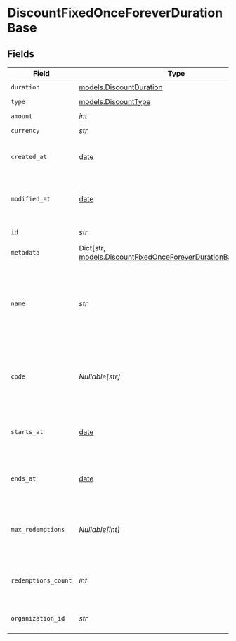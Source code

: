 # DiscountFixedOnceForeverDurationBase


## Fields

| Field                                                                                                                       | Type                                                                                                                        | Required                                                                                                                    | Description                                                                                                                 |
| --------------------------------------------------------------------------------------------------------------------------- | --------------------------------------------------------------------------------------------------------------------------- | --------------------------------------------------------------------------------------------------------------------------- | --------------------------------------------------------------------------------------------------------------------------- |
| `duration`                                                                                                                  | [models.DiscountDuration](../models/discountduration.md)                                                                    | :heavy_check_mark:                                                                                                          | N/A                                                                                                                         |
| `type`                                                                                                                      | [models.DiscountType](../models/discounttype.md)                                                                            | :heavy_check_mark:                                                                                                          | N/A                                                                                                                         |
| `amount`                                                                                                                    | *int*                                                                                                                       | :heavy_check_mark:                                                                                                          | N/A                                                                                                                         |
| `currency`                                                                                                                  | *str*                                                                                                                       | :heavy_check_mark:                                                                                                          | N/A                                                                                                                         |
| `created_at`                                                                                                                | [date](https://docs.python.org/3/library/datetime.html#date-objects)                                                        | :heavy_check_mark:                                                                                                          | Creation timestamp of the object.                                                                                           |
| `modified_at`                                                                                                               | [date](https://docs.python.org/3/library/datetime.html#date-objects)                                                        | :heavy_check_mark:                                                                                                          | Last modification timestamp of the object.                                                                                  |
| `id`                                                                                                                        | *str*                                                                                                                       | :heavy_check_mark:                                                                                                          | The ID of the object.                                                                                                       |
| `metadata`                                                                                                                  | Dict[str, [models.DiscountFixedOnceForeverDurationBaseMetadata](../models/discountfixedonceforeverdurationbasemetadata.md)] | :heavy_check_mark:                                                                                                          | N/A                                                                                                                         |
| `name`                                                                                                                      | *str*                                                                                                                       | :heavy_check_mark:                                                                                                          | Name of the discount. Will be displayed to the customer when the discount is applied.                                       |
| `code`                                                                                                                      | *Nullable[str]*                                                                                                             | :heavy_check_mark:                                                                                                          | Code customers can use to apply the discount during checkout.                                                               |
| `starts_at`                                                                                                                 | [date](https://docs.python.org/3/library/datetime.html#date-objects)                                                        | :heavy_check_mark:                                                                                                          | Timestamp after which the discount is redeemable.                                                                           |
| `ends_at`                                                                                                                   | [date](https://docs.python.org/3/library/datetime.html#date-objects)                                                        | :heavy_check_mark:                                                                                                          | Timestamp after which the discount is no longer redeemable.                                                                 |
| `max_redemptions`                                                                                                           | *Nullable[int]*                                                                                                             | :heavy_check_mark:                                                                                                          | Maximum number of times the discount can be redeemed.                                                                       |
| `redemptions_count`                                                                                                         | *int*                                                                                                                       | :heavy_check_mark:                                                                                                          | Number of times the discount has been redeemed.                                                                             |
| `organization_id`                                                                                                           | *str*                                                                                                                       | :heavy_check_mark:                                                                                                          | The organization ID.                                                                                                        |